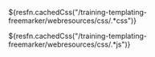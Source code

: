 <!-- CSS -> Caché -->
${resfn.cachedCss("/training-templating-freemarker/webresources/css/.*css")}

<!-- JS -> Caché -->
${resfn.cachedCss("/training-templating-freemarker/webresources/css/.*js")}